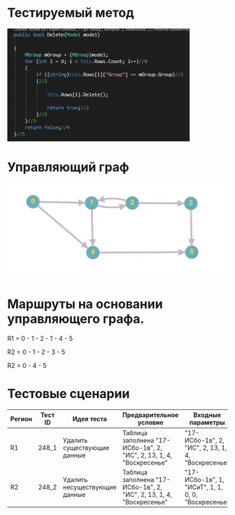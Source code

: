 # Тестируемый метод
![alt text](CODE.png "Тестируемый метод")
# Управляющий граф
![alt text](GRAPH.PNG "Управляющий граф")
# Маршруты на основании управляющего графа.

R1 = 0 - 1 - 2 - 1 - 4 - 5 

R2 = 0 - 1 - 2 - 3 - 5  

R2 = 0 - 4 - 5  

# Тестовые сценарии
|Регион|Тест ID|Идея теста|Предварительное условие|Входные параметры|Ожидаемый результат|
| --- | --- | --- | --- | --- | --- |
|R1|248_1|Удалить существующие данные | Таблица заполнена "17-ИСбо-1в", 2, "ИС", 2, 13, 1, 4, "Воскресенье" |"17-ИСбо-1в", 2, "ИС", 2, 13, 1, 4, "Воскресенье" | true |
|R2|248_2|Удалить несуществующие данные | Таблица заполнена "17-ИСбо-1в", 2, "ИС", 2, 13, 1, 4, "Воскресенье" |"17-ИСбо-1в", 1, "ИСиТ", 1, 1, 0, 0, "Воскресенье" | false |


